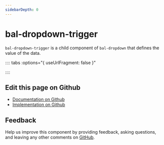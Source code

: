```yaml
---
sidebarDepth: 0
---
```



# bal-dropdown-trigger

`bal-dropdown-trigger` is a child component of `bal-dropdown` that defines the value of the data.




:::: tabs :options="{ useUrlFragment: false }"


::::

## Edit this page on Github

* [Documentation on Github](https://github.com/baloise/design-system/blob/master/docs/src/components/components/bal-dropdown-trigger.md)
* [Implementation on Github](https://github.com/baloise/design-system/blob/master/packages/components/src/components/bal-dropdown-trigger)

## Feedback

Help us improve this component by providing feedback, asking questions, and leaving any other comments on [GitHub](https://github.com/baloise/design-system/issues/new).

